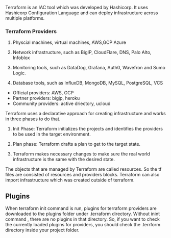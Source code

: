 Terraform is an IAC tool which was developed by Hashicorp. It uses Hashicorp Configuration Language and can deploy infrastructure across multiple platforms.

### Terraform Providers

1. Physcial machines, virtual machines, AWS,GCP
Azure

2. Network infrastructure, such as BigIP, CloudFlare, DNS, Palo Alto, Infoblox

3. Monitoring tools, such as DataDog, Grafana, Auth0, Wavefron and Sumo Logic.

4. Database tools, such as InfluxDB, MongoDB, MySQL, PostgreSQL, VCS

* Official providers: AWS, GCP
* Partner providers: bigjp, heroku
* Community providers: active driectory, ucloud

Terraform uses a declarative approach for creating infrastructure and works in three phases to do that.

1. Init Phase: Terraform initializes the projects and identifies the providers to be used in the target environment.

2. Plan phase: Terraform drafts a plan to get to the target state.

3. Terraform makes necessary changes to make sure the real world infrastructure is the same with the desired state.

The objects that are managed by Terraform are called resources. So the tf files are consisted of resources and providers blocks. Terraform can also import infrastructure which was created outside of terraform.

## Plugins

When terraform init command is run, plugins for terraform providers are downloaded to the plugins folder under .terraform directory. Without inint command , there are no plugins in that directory. So, if you want to check the currently loaded plugins for providers, you should check the .terrform directory inside your project folder.